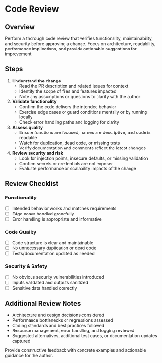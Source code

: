 # Code Review

## Overview

Perform a thorough code review that verifies functionality, maintainability, and
security before approving a change. Focus on architecture, readability,
performance implications, and provide actionable suggestions for improvement.

## Steps

1. **Understand the change**
    - Read the PR description and related issues for context
    - Identify the scope of files and features impacted
    - Note any assumptions or questions to clarify with the author
2. **Validate functionality**
    - Confirm the code delivers the intended behavior
    - Exercise edge cases or guard conditions mentally or by running locally
    - Check error handling paths and logging for clarity
3. **Assess quality**
    - Ensure functions are focused, names are descriptive, and code is readable
    - Watch for duplication, dead code, or missing tests
    - Verify documentation and comments reflect the latest changes
4. **Review security and risk**
    - Look for injection points, insecure defaults, or missing validation
    - Confirm secrets or credentials are not exposed
    - Evaluate performance or scalability impacts of the change

## Review Checklist

### Functionality

- [ ] Intended behavior works and matches requirements
- [ ] Edge cases handled gracefully
- [ ] Error handling is appropriate and informative

### Code Quality

- [ ] Code structure is clear and maintainable
- [ ] No unnecessary duplication or dead code
- [ ] Tests/documentation updated as needed

### Security & Safety

- [ ] No obvious security vulnerabilities introduced
- [ ] Inputs validated and outputs sanitized
- [ ] Sensitive data handled correctly

## Additional Review Notes

- Architecture and design decisions considered
- Performance bottlenecks or regressions assessed
- Coding standards and best practices followed
- Resource management, error handling, and logging reviewed
- Suggested alternatives, additional test cases, or documentation updates
  captured

Provide constructive feedback with concrete examples and actionable guidance for
the author.
